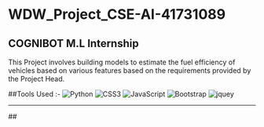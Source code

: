 # WDW_Project_CSE-AI-41731089
<!-- ## Description -->

<h2>COGNIBOT M.L Internship</h2>

This Project involves building models to estimate the fuel efficiency of vehicles based on various features based on the requirements provided by the Project Head. 
<br>


<!-- _**This project makes use of :**_

1. Python
2. Machine Learning -->


##Tools Used :-
![Python]((http://pluspng.com/python-logo-png-567.html))
![CSS3](https://img.shields.io/badge/CSS3-1572B6?style=for-the-badge&logo=css3&logoColor=white)
![JavaScript](https://img.shields.io/badge/JavaScript-323330?style=for-the-badge&logo=javascript&logoColor=F7DF1E)
![Bootstrap](https://img.shields.io/badge/Bootstrap-563D7C?style=for-the-badge&logo=bootstrap&logoColor=white)
![jquey](https://img.shields.io/badge/jQuery-0769AD?style=for-the-badge&logo=jquery&logoColor=white)
<br>
<hr>##
